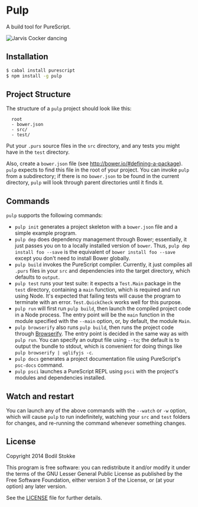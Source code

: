 # Pulp

A build tool for PureScript.

![Jarvis Cocker dancing](http://24.media.tumblr.com/77b76c557515a801a7e99ca5507b6548/tumblr_n5cx52oT831r4ba6to1_400.gif)

## Installation

```sh
$ cabal install purescript
$ npm install -g pulp
```

## Project Structure

The structure of a `pulp` project should look like this:

```
  root
  - bower.json
  - src/
  - test/
```

Put your `.purs` source files in the `src` directory, and any tests
you might have in the `test` directory.

Also, create a `bower.json` file (see
<http://bower.io/#defining-a-package>). `pulp` expects to find this
file in the root of your project. You can invoke `pulp` from a
subdirectory; if there is no `bower.json` to be found in the current
directory, `pulp` will look through parent directories until it finds
it.

## Commands

`pulp` supports the following commands:

* `pulp init` generates a project skeleton with a `bower.json` file
  and a simple example program.
* `pulp dep` does dependency management through Bower; essentially, it
  just passes you on to a locally installed version of `bower`. Thus,
  `pulp dep install foo --save` is the equivalent of `bower install
  foo --save` except you don't need to install Bower globally.
* `pulp build` invokes the PureScript compiler. Currently, it just
  compiles all `.purs` files in your `src` and dependencies into the
  target directory, which defaults to `output`.
* `pulp test` runs your test suite: it expects a `Test.Main` package
  in the `test` directory, containing a `main` function, which is
  required and run using Node. It's expected that failing tests will
  cause the program to terminate with an error. `Test.QuickCheck`
  works well for this purpose.
* `pulp run` will first run `pulp build`, then launch the compiled
  project code in a Node process. The entry point will be the `main`
  function in the module specified with the `--main` option, or, by
  default, the module `Main`.
* `pulp browserify` also runs `pulp build`, then runs the project code
  through [Browserify](http://browserify.org/). The entry point is
  decided in the same way as with `pulp run`. You can specify an
  output file using `--to`; the default is to output the bundle to
  stdout, which is convenient for doing things like `pulp browserify |
  uglifyjs -c`.
* `pulp docs` generates a project documentation file using
  PureScript's `psc-docs` command.
* `pulp psci` launches a PureScript REPL using `psci` with the
  project's modules and dependencies installed.

## Watch and restart

You can launch any of the above commands with the `--watch` or `-w`
option, which will cause `pulp` to run indefinitely, watching your
`src` and `test` folders for changes, and re-running the command
whenever something changes.

## License

Copyright 2014 Bodil Stokke

This program is free software: you can redistribute it and/or modify
it under the terms of the GNU Lesser General Public License as
published by the Free Software Foundation, either version 3 of the
License, or (at your option) any later version.

See the [LICENSE](LICENSE.md) file for further details.
